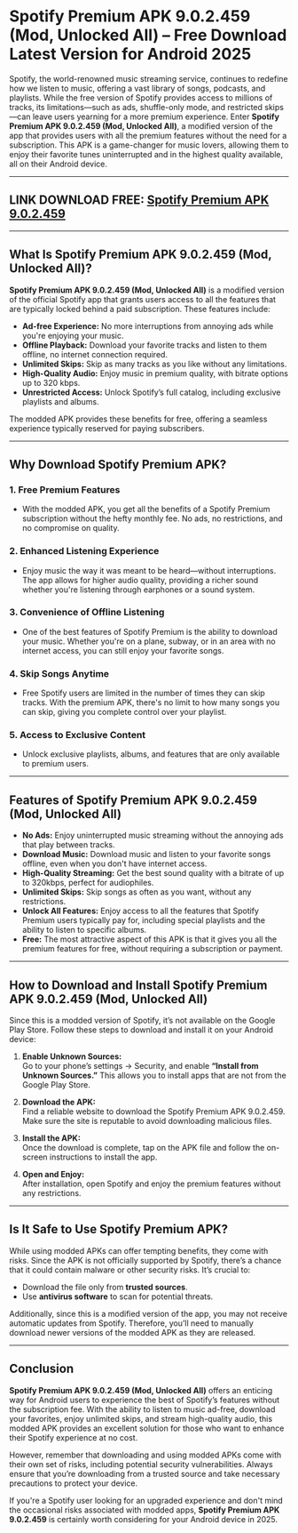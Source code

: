 # Spotify Premium APK 9.0.2.459 (Mod, Unlocked All) – Free Download Latest Version for Android 2025

Spotify, the world-renowned music streaming service, continues to redefine how we listen to music, offering a vast library of songs, podcasts, and playlists. While the free version of Spotify provides access to millions of tracks, its limitations—such as ads, shuffle-only mode, and restricted skips—can leave users yearning for a more premium experience. Enter **Spotify Premium APK 9.0.2.459 (Mod, Unlocked All)**, a modified version of the app that provides users with all the premium features without the need for a subscription. This APK is a game-changer for music lovers, allowing them to enjoy their favorite tunes uninterrupted and in the highest quality available, all on their Android device.

---

## LINK DOWNLOAD FREE: [Spotify Premium APK 9.0.2.459](https://s.net.vn/VTfx)


---

## What Is Spotify Premium APK 9.0.2.459 (Mod, Unlocked All)?

**Spotify Premium APK 9.0.2.459 (Mod, Unlocked All)** is a modified version of the official Spotify app that grants users access to all the features that are typically locked behind a paid subscription. These features include:

- **Ad-free Experience:** No more interruptions from annoying ads while you're enjoying your music.
- **Offline Playback:** Download your favorite tracks and listen to them offline, no internet connection required.
- **Unlimited Skips:** Skip as many tracks as you like without any limitations.
- **High-Quality Audio:** Enjoy music in premium quality, with bitrate options up to 320 kbps.
- **Unrestricted Access:** Unlock Spotify’s full catalog, including exclusive playlists and albums.

The modded APK provides these benefits for free, offering a seamless experience typically reserved for paying subscribers.

---

## Why Download Spotify Premium APK?

### 1. **Free Premium Features**
   - With the modded APK, you get all the benefits of a Spotify Premium subscription without the hefty monthly fee. No ads, no restrictions, and no compromise on quality.

### 2. **Enhanced Listening Experience**
   - Enjoy music the way it was meant to be heard—without interruptions. The app allows for higher audio quality, providing a richer sound whether you're listening through earphones or a sound system.

### 3. **Convenience of Offline Listening**
   - One of the best features of Spotify Premium is the ability to download your music. Whether you're on a plane, subway, or in an area with no internet access, you can still enjoy your favorite songs.

### 4. **Skip Songs Anytime**
   - Free Spotify users are limited in the number of times they can skip tracks. With the premium APK, there's no limit to how many songs you can skip, giving you complete control over your playlist.

### 5. **Access to Exclusive Content**
   - Unlock exclusive playlists, albums, and features that are only available to premium users.

---

## Features of Spotify Premium APK 9.0.2.459 (Mod, Unlocked All)

- **No Ads:** Enjoy uninterrupted music streaming without the annoying ads that play between tracks.
- **Download Music:** Download music and listen to your favorite songs offline, even when you don't have internet access.
- **High-Quality Streaming:** Get the best sound quality with a bitrate of up to 320kbps, perfect for audiophiles.
- **Unlimited Skips:** Skip songs as often as you want, without any restrictions.
- **Unlock All Features:** Enjoy access to all the features that Spotify Premium users typically pay for, including special playlists and the ability to listen to specific albums.
- **Free:** The most attractive aspect of this APK is that it gives you all the premium features for free, without requiring a subscription or payment.

---

## How to Download and Install Spotify Premium APK 9.0.2.459 (Mod, Unlocked All)

Since this is a modded version of Spotify, it’s not available on the Google Play Store. Follow these steps to download and install it on your Android device:

1. **Enable Unknown Sources:**  
   Go to your phone’s settings → Security, and enable **“Install from Unknown Sources.”** This allows you to install apps that are not from the Google Play Store.

2. **Download the APK:**  
   Find a reliable website to download the Spotify Premium APK 9.0.2.459. Make sure the site is reputable to avoid downloading malicious files.

3. **Install the APK:**  
   Once the download is complete, tap on the APK file and follow the on-screen instructions to install the app.

4. **Open and Enjoy:**  
   After installation, open Spotify and enjoy the premium features without any restrictions.

---

## Is It Safe to Use Spotify Premium APK?

While using modded APKs can offer tempting benefits, they come with risks. Since the APK is not officially supported by Spotify, there’s a chance that it could contain malware or other security risks. It’s crucial to:

- Download the file only from **trusted sources**.
- Use **antivirus software** to scan for potential threats.

Additionally, since this is a modified version of the app, you may not receive automatic updates from Spotify. Therefore, you’ll need to manually download newer versions of the modded APK as they are released.

---

## Conclusion

**Spotify Premium APK 9.0.2.459 (Mod, Unlocked All)** offers an enticing way for Android users to experience the best of Spotify’s features without the subscription fee. With the ability to listen to music ad-free, download your favorites, enjoy unlimited skips, and stream high-quality audio, this modded APK provides an excellent solution for those who want to enhance their Spotify experience at no cost.

However, remember that downloading and using modded APKs come with their own set of risks, including potential security vulnerabilities. Always ensure that you’re downloading from a trusted source and take necessary precautions to protect your device.

If you're a Spotify user looking for an upgraded experience and don't mind the occasional risks associated with modded apps, **Spotify Premium APK 9.0.2.459** is certainly worth considering for your Android device in 2025.
